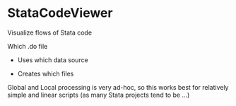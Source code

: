# StataCodeViewer

Visualize flows of Stata code

Which .do file

* Uses which data source

* Creates which files

Global and Local processing is very ad-hoc, so this works best for relatively simple and linear scripts (as many Stata projects tend to be ...)
